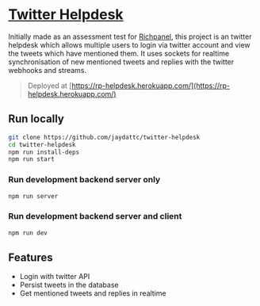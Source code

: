 # [Twitter Helpdesk](https://rp-helpdesk.herokuapp.com/)

Initially made as an assessment test for [Richpanel](https://richpanel.com/), this project is an twitter helpdesk which allows multiple users to login via twitter account and view the tweets which have mentioned them.
It uses sockets for realtime synchronisation of new mentioned tweets and replies with the twitter webhooks and streams.

> Deployed at [https://rp-helpdesk.herokuapp.com/](https://rp-helpdesk.herokuapp.com/)
 
## Run locally

```bash
git clone https://github.com/jaydattc/twitter-helpdesk
cd twitter-helpdesk
npm run install-deps
npm run start
```

### Run development backend server only

```bash
npm run server
```

### Run development backend server and client

```bash
npm run dev
```

## Features

- Login with twitter API
- Persist tweets in the database
- Get mentioned tweets and replies in realtime

